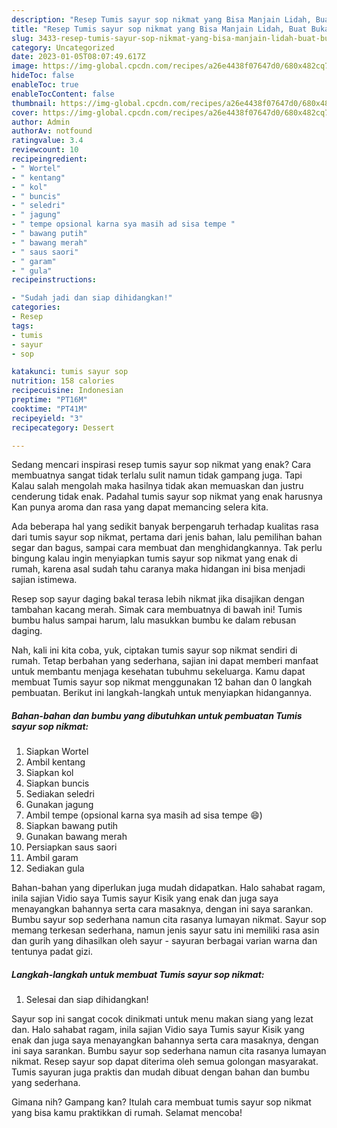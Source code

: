 ```yaml
---
description: "Resep Tumis sayur sop nikmat yang Bisa Manjain Lidah, Buat Buka Puasa Menggugah Selera"
title: "Resep Tumis sayur sop nikmat yang Bisa Manjain Lidah, Buat Buka Puasa Menggugah Selera"
slug: 3433-resep-tumis-sayur-sop-nikmat-yang-bisa-manjain-lidah-buat-buka-puasa-menggugah-selera
category: Uncategorized
date: 2023-01-05T08:07:49.617Z
image: https://img-global.cpcdn.com/recipes/a26e4438f07647d0/680x482cq70/tumis-sayur-sop-nikmat-foto-resep-utama.jpg
hideToc: false
enableToc: true
enableTocContent: false
thumbnail: https://img-global.cpcdn.com/recipes/a26e4438f07647d0/680x482cq70/tumis-sayur-sop-nikmat-foto-resep-utama.jpg
cover: https://img-global.cpcdn.com/recipes/a26e4438f07647d0/680x482cq70/tumis-sayur-sop-nikmat-foto-resep-utama.jpg
author: Admin
authorAv: notfound
ratingvalue: 3.4
reviewcount: 10
recipeingredient:
- " Wortel"
- " kentang"
- " kol"
- " buncis"
- " seledri"
- " jagung"
- " tempe opsional karna sya masih ad sisa tempe "
- " bawang putih"
- " bawang merah"
- " saus saori"
- " garam"
- " gula"
recipeinstructions:

- "Sudah jadi dan siap dihidangkan!"
categories:
- Resep
tags:
- tumis
- sayur
- sop

katakunci: tumis sayur sop 
nutrition: 158 calories
recipecuisine: Indonesian
preptime: "PT16M"
cooktime: "PT41M"
recipeyield: "3"
recipecategory: Dessert

---
```



Sedang mencari inspirasi resep tumis sayur sop nikmat yang enak? Cara membuatnya sangat tidak terlalu sulit namun tidak gampang juga. Tapi Kalau salah mengolah maka hasilnya tidak akan memuaskan dan justru cenderung tidak enak. Padahal tumis sayur sop nikmat yang enak harusnya Kan punya aroma dan rasa yang dapat memancing selera kita.


Ada beberapa hal yang sedikit banyak berpengaruh terhadap kualitas rasa dari tumis sayur sop nikmat, pertama dari jenis bahan, lalu pemilihan bahan segar dan bagus, sampai cara membuat dan menghidangkannya. Tak perlu bingung kalau ingin menyiapkan tumis sayur sop nikmat yang enak di rumah, karena asal sudah tahu caranya maka hidangan ini bisa menjadi sajian istimewa.

Resep sop sayur daging bakal terasa lebih nikmat jika disajikan dengan tambahan kacang merah. Simak cara membuatnya di bawah ini! Tumis bumbu halus sampai harum, lalu masukkan bumbu ke dalam rebusan daging.


Nah, kali ini kita coba, yuk, ciptakan tumis sayur sop nikmat sendiri di rumah. Tetap berbahan yang sederhana, sajian ini dapat memberi manfaat untuk membantu menjaga kesehatan tubuhmu sekeluarga. Kamu dapat membuat Tumis sayur sop nikmat menggunakan 12 bahan dan 0 langkah pembuatan. Berikut ini langkah-langkah untuk menyiapkan hidangannya.

<!--inarticleads1-->

##### Bahan-bahan dan bumbu yang dibutuhkan untuk pembuatan Tumis sayur sop nikmat:

1. Siapkan  Wortel
1. Ambil  kentang
1. Siapkan  kol
1. Siapkan  buncis
1. Sediakan  seledri
1. Gunakan  jagung
1. Ambil  tempe (opsional karna sya masih ad sisa tempe 😄)
1. Siapkan  bawang putih
1. Gunakan  bawang merah
1. Persiapkan  saus saori
1. Ambil  garam
1. Sediakan  gula


Bahan-bahan yang diperlukan juga mudah didapatkan. Halo sahabat ragam, inila sajian Vidio saya Tumis sayur Kisik yang enak dan juga saya menayangkan bahannya serta cara masaknya, dengan ini saya sarankan. Bumbu sayur sop sederhana namun cita rasanya lumayan nikmat. Sayur sop memang terkesan sederhana, namun jenis sayur satu ini memiliki rasa asin dan gurih yang dihasilkan oleh sayur - sayuran berbagai varian warna dan tentunya padat gizi. 

<!--inarticleads2-->

##### Langkah-langkah untuk membuat Tumis sayur sop nikmat:


1. Selesai dan siap dihidangkan!

Sayur sop ini sangat cocok dinikmati untuk menu makan siang yang lezat dan. Halo sahabat ragam, inila sajian Vidio saya Tumis sayur Kisik yang enak dan juga saya menayangkan bahannya serta cara masaknya, dengan ini saya sarankan. Bumbu sayur sop sederhana namun cita rasanya lumayan nikmat. Resep sayur sop dapat diterima oleh semua golongan masyarakat. Tumis sayuran juga praktis dan mudah dibuat dengan bahan dan bumbu yang sederhana. 

Gimana nih? Gampang kan? Itulah cara membuat tumis sayur sop nikmat yang bisa kamu praktikkan di rumah. Selamat mencoba!
